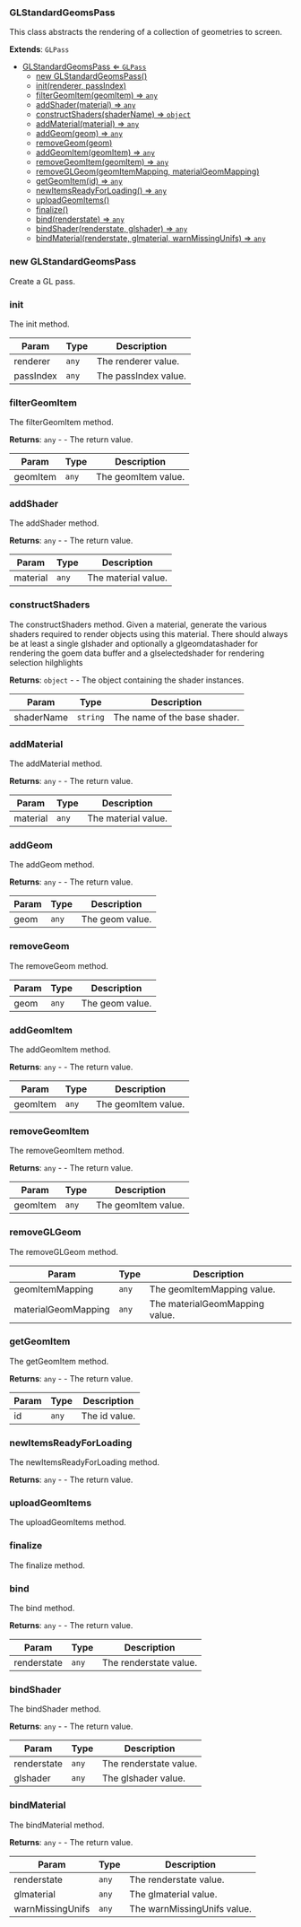 <a name="GLStandardGeomsPass"></a>

### GLStandardGeomsPass 
This class abstracts the rendering of a collection of geometries to screen.


**Extends**: <code>GLPass</code>  

* [GLStandardGeomsPass ⇐ <code>GLPass</code>](#GLStandardGeomsPass)
    * [new GLStandardGeomsPass()](#new-GLStandardGeomsPass)
    * [init(renderer, passIndex)](#init)
    * [filterGeomItem(geomItem) ⇒ <code>any</code>](#filterGeomItem)
    * [addShader(material) ⇒ <code>any</code>](#addShader)
    * [constructShaders(shaderName) ⇒ <code>object</code>](#constructShaders)
    * [addMaterial(material) ⇒ <code>any</code>](#addMaterial)
    * [addGeom(geom) ⇒ <code>any</code>](#addGeom)
    * [removeGeom(geom)](#removeGeom)
    * [addGeomItem(geomItem) ⇒ <code>any</code>](#addGeomItem)
    * [removeGeomItem(geomItem) ⇒ <code>any</code>](#removeGeomItem)
    * [removeGLGeom(geomItemMapping, materialGeomMapping)](#removeGLGeom)
    * [getGeomItem(id) ⇒ <code>any</code>](#getGeomItem)
    * [newItemsReadyForLoading() ⇒ <code>any</code>](#newItemsReadyForLoading)
    * [uploadGeomItems()](#uploadGeomItems)
    * [finalize()](#finalize)
    * [bind(renderstate) ⇒ <code>any</code>](#bind)
    * [bindShader(renderstate, glshader) ⇒ <code>any</code>](#bindShader)
    * [bindMaterial(renderstate, glmaterial, warnMissingUnifs) ⇒ <code>any</code>](#bindMaterial)

<a name="new_GLStandardGeomsPass_new"></a>

### new GLStandardGeomsPass
Create a GL pass.

<a name="GLStandardGeomsPass+init"></a>

### init
The init method.



| Param | Type | Description |
| --- | --- | --- |
| renderer | <code>any</code> | The renderer value. |
| passIndex | <code>any</code> | The passIndex value. |

<a name="GLStandardGeomsPass+filterGeomItem"></a>

### filterGeomItem
The filterGeomItem method.


**Returns**: <code>any</code> - - The return value.  

| Param | Type | Description |
| --- | --- | --- |
| geomItem | <code>any</code> | The geomItem value. |

<a name="GLStandardGeomsPass+addShader"></a>

### addShader
The addShader method.


**Returns**: <code>any</code> - - The return value.  

| Param | Type | Description |
| --- | --- | --- |
| material | <code>any</code> | The material value. |

<a name="GLStandardGeomsPass+constructShaders"></a>

### constructShaders
The constructShaders method.
Given a material, generate the various shaders required to render objects
using this material. There should always be at least a single glshader
and optionally a glgeomdatashader for rendering the goem data buffer
and a glselectedshader for rendering selection hilghlights


**Returns**: <code>object</code> - - The object containing the shader instances.  

| Param | Type | Description |
| --- | --- | --- |
| shaderName | <code>string</code> | The name of the base shader. |

<a name="GLStandardGeomsPass+addMaterial"></a>

### addMaterial
The addMaterial method.


**Returns**: <code>any</code> - - The return value.  

| Param | Type | Description |
| --- | --- | --- |
| material | <code>any</code> | The material value. |

<a name="GLStandardGeomsPass+addGeom"></a>

### addGeom
The addGeom method.


**Returns**: <code>any</code> - - The return value.  

| Param | Type | Description |
| --- | --- | --- |
| geom | <code>any</code> | The geom value. |

<a name="GLStandardGeomsPass+removeGeom"></a>

### removeGeom
The removeGeom method.



| Param | Type | Description |
| --- | --- | --- |
| geom | <code>any</code> | The geom value. |

<a name="GLStandardGeomsPass+addGeomItem"></a>

### addGeomItem
The addGeomItem method.


**Returns**: <code>any</code> - - The return value.  

| Param | Type | Description |
| --- | --- | --- |
| geomItem | <code>any</code> | The geomItem value. |

<a name="GLStandardGeomsPass+removeGeomItem"></a>

### removeGeomItem
The removeGeomItem method.


**Returns**: <code>any</code> - - The return value.  

| Param | Type | Description |
| --- | --- | --- |
| geomItem | <code>any</code> | The geomItem value. |

<a name="GLStandardGeomsPass+removeGLGeom"></a>

### removeGLGeom
The removeGLGeom method.



| Param | Type | Description |
| --- | --- | --- |
| geomItemMapping | <code>any</code> | The geomItemMapping value. |
| materialGeomMapping | <code>any</code> | The materialGeomMapping value. |

<a name="GLStandardGeomsPass+getGeomItem"></a>

### getGeomItem
The getGeomItem method.


**Returns**: <code>any</code> - - The return value.  

| Param | Type | Description |
| --- | --- | --- |
| id | <code>any</code> | The id value. |

<a name="GLStandardGeomsPass+newItemsReadyForLoading"></a>

### newItemsReadyForLoading
The newItemsReadyForLoading method.


**Returns**: <code>any</code> - - The return value.  
<a name="GLStandardGeomsPass+uploadGeomItems"></a>

### uploadGeomItems
The uploadGeomItems method.


<a name="GLStandardGeomsPass+finalize"></a>

### finalize
The finalize method.


<a name="GLStandardGeomsPass+bind"></a>

### bind
The bind method.


**Returns**: <code>any</code> - - The return value.  

| Param | Type | Description |
| --- | --- | --- |
| renderstate | <code>any</code> | The renderstate value. |

<a name="GLStandardGeomsPass+bindShader"></a>

### bindShader
The bindShader method.


**Returns**: <code>any</code> - - The return value.  

| Param | Type | Description |
| --- | --- | --- |
| renderstate | <code>any</code> | The renderstate value. |
| glshader | <code>any</code> | The glshader value. |

<a name="GLStandardGeomsPass+bindMaterial"></a>

### bindMaterial
The bindMaterial method.


**Returns**: <code>any</code> - - The return value.  

| Param | Type | Description |
| --- | --- | --- |
| renderstate | <code>any</code> | The renderstate value. |
| glmaterial | <code>any</code> | The glmaterial value. |
| warnMissingUnifs | <code>any</code> | The warnMissingUnifs value. |

